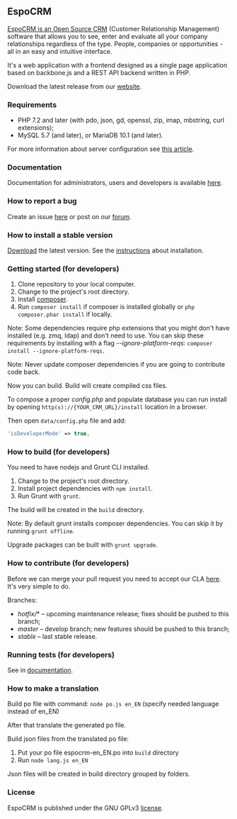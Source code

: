 ## EspoCRM

<a href='https://www.espocrm.com'>EspoCRM is an Open Source CRM</a> (Customer Relationship Management) software that allows you to see, enter and evaluate all your company relationships regardless of the type. People, companies or opportunities - all in an easy and intuitive interface.

It's a web application with a frontend designed as a single page application based on backbone.js and a REST API backend written in PHP.

Download the latest release from our [website](https://www.espocrm.com).

### Requirements

* PHP 7.2 and later (with pdo, json, gd, openssl, zip, imap, mbstring, curl extensions);
* MySQL 5.7 (and later), or MariaDB 10.1 (and later).

For more information about server configuration see [this article](https://www.espocrm.com/documentation/administration/server-configuration/).

### Documentation

Documentation for administrators, users and developers is available [here](https://www.espocrm.com/documentation/).

### How to report a bug

Create an issue [here](https://github.com/espocrm/espocrm/issues) or post on our [forum](http://forum.espocrm.com/forum/bug-reports).

### How to install a stable version

[Download](https://www.espocrm.com/download/) the latest version. See the [instructions](https://www.espocrm.com/documentation/administration/installation/) about installation.

### Getting started (for developers)

1. Clone repository to your local computer.
2. Change to the project's root directory.
3. Install [composer](https://getcomposer.org/doc/00-intro.md).
4. Run `composer install` if composer is installed globally or `php composer.phar install` if locally.

Note: Some dependencies require php extensions that you might don't have installed (e.g. zmq, ldap) and don't need to use. You can skip these requirements by installing with a flag *--ignore-platform-reqs*: `composer install --ignore-platform-reqs`.

Note: Never update composer dependencies if you are going to contribute code back.

Now you can build. Build will create compiled css files.

To compose a proper *config.php* and populate database you can run install by opening `http(s)://{YOUR_CRM_URL}/install` location in a browser.

Then open `data/config.php` file and add:

```php
'isDeveloperMode' => true,
```

### How to build (for developers)

You need to have nodejs and Grunt CLI installed.

1. Change to the project's root directory.
2. Install project dependencies with `npm install`.
3. Run Grunt with `grunt`.

The build will be created in the `build` directory.

Note: By default grunt installs composer dependencies. You can skip it by running `grunt offline`.

Upgrade packages can be built with `grunt upgrade`.

### How to contribute (for developers)

Before we can merge your pull request you need to accept our CLA [here](https://github.com/espocrm/cla). It's very simple to do.

Branches:

* *hotfix/** – upcoming maintenance release; fixes should be pushed to this branch;
* *master* – develop branch; new features should be pushed to this branch;
* *stable* – last stable release.

### Running tests (for developers)

See in [documentation](https://github.com/espocrm/documentation/blob/master/development/tests.md).

### How to make a translation

Build po file with command:
`node po.js en_EN`
(specify needed language instead of en_EN)

After that translate the generated po file.

Build json files from the translated po file:

1. Put your po file espocrm-en_EN.po into `build` directory
2. Run `node lang.js en_EN`

Json files will be created in build directory grouped by folders.

### License

EspoCRM is published under the GNU GPLv3 [license](https://raw.githubusercontent.com/espocrm/espocrm/master/LICENSE.txt).
